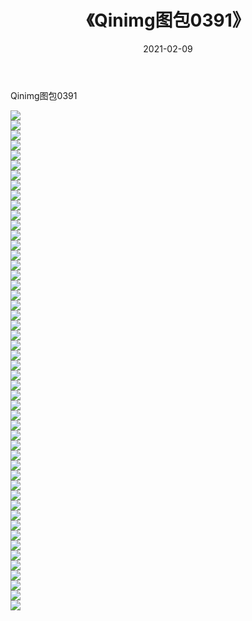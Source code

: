 ﻿---
layout: post
title:  《Qinimg图包0391》
date:   2021-02-09
img: http://imgx.orgx.ga/Qinimg图包/Qinimg图包0391/000.jpg
categories: [美女, 清纯, 唯美]
---

Qinimg图包0391

 ![](http://imgx.orgx.ga/Qinimg图包/Qinimg图包0391/001.jpg) <br>![](http://imgx.orgx.ga/Qinimg图包/Qinimg图包0391/002.jpg) <br>![](http://imgx.orgx.ga/Qinimg图包/Qinimg图包0391/003.jpg) <br>![](http://imgx.orgx.ga/Qinimg图包/Qinimg图包0391/004.jpg) <br>![](http://imgx.orgx.ga/Qinimg图包/Qinimg图包0391/005.jpg) <br>![](http://imgx.orgx.ga/Qinimg图包/Qinimg图包0391/006.jpg) <br>![](http://imgx.orgx.ga/Qinimg图包/Qinimg图包0391/007.jpg) <br>![](http://imgx.orgx.ga/Qinimg图包/Qinimg图包0391/008.jpg) <br>![](http://imgx.orgx.ga/Qinimg图包/Qinimg图包0391/009.jpg) <br>![](http://imgx.orgx.ga/Qinimg图包/Qinimg图包0391/010.jpg) <br>![](http://imgx.orgx.ga/Qinimg图包/Qinimg图包0391/011.jpg) <br>![](http://imgx.orgx.ga/Qinimg图包/Qinimg图包0391/012.jpg) <br>![](http://imgx.orgx.ga/Qinimg图包/Qinimg图包0391/013.jpg) <br>![](http://imgx.orgx.ga/Qinimg图包/Qinimg图包0391/014.jpg) <br>![](http://imgx.orgx.ga/Qinimg图包/Qinimg图包0391/015.jpg) <br>![](http://imgx.orgx.ga/Qinimg图包/Qinimg图包0391/016.jpg) <br>![](http://imgx.orgx.ga/Qinimg图包/Qinimg图包0391/017.jpg) <br>![](http://imgx.orgx.ga/Qinimg图包/Qinimg图包0391/018.jpg) <br>![](http://imgx.orgx.ga/Qinimg图包/Qinimg图包0391/019.jpg) <br>![](http://imgx.orgx.ga/Qinimg图包/Qinimg图包0391/020.jpg) <br>![](http://imgx.orgx.ga/Qinimg图包/Qinimg图包0391/021.jpg) <br>![](http://imgx.orgx.ga/Qinimg图包/Qinimg图包0391/022.jpg) <br>![](http://imgx.orgx.ga/Qinimg图包/Qinimg图包0391/023.jpg) <br>![](http://imgx.orgx.ga/Qinimg图包/Qinimg图包0391/024.jpg) <br>![](http://imgx.orgx.ga/Qinimg图包/Qinimg图包0391/025.jpg) <br>![](http://imgx.orgx.ga/Qinimg图包/Qinimg图包0391/026.jpg) <br>![](http://imgx.orgx.ga/Qinimg图包/Qinimg图包0391/027.jpg) <br>![](http://imgx.orgx.ga/Qinimg图包/Qinimg图包0391/028.jpg) <br>![](http://imgx.orgx.ga/Qinimg图包/Qinimg图包0391/029.jpg) <br>![](http://imgx.orgx.ga/Qinimg图包/Qinimg图包0391/030.jpg) <br>![](http://imgx.orgx.ga/Qinimg图包/Qinimg图包0391/031.jpg) <br>![](http://imgx.orgx.ga/Qinimg图包/Qinimg图包0391/032.jpg) <br>![](http://imgx.orgx.ga/Qinimg图包/Qinimg图包0391/033.jpg) <br>![](http://imgx.orgx.ga/Qinimg图包/Qinimg图包0391/034.jpg) <br>![](http://imgx.orgx.ga/Qinimg图包/Qinimg图包0391/035.jpg) <br>![](http://imgx.orgx.ga/Qinimg图包/Qinimg图包0391/036.jpg) <br>![](http://imgx.orgx.ga/Qinimg图包/Qinimg图包0391/037.jpg) <br>![](http://imgx.orgx.ga/Qinimg图包/Qinimg图包0391/038.jpg) <br>![](http://imgx.orgx.ga/Qinimg图包/Qinimg图包0391/039.jpg) <br>![](http://imgx.orgx.ga/Qinimg图包/Qinimg图包0391/040.jpg) <br>![](http://imgx.orgx.ga/Qinimg图包/Qinimg图包0391/041.jpg) <br>![](http://imgx.orgx.ga/Qinimg图包/Qinimg图包0391/042.jpg) <br>![](http://imgx.orgx.ga/Qinimg图包/Qinimg图包0391/043.jpg) <br>![](http://imgx.orgx.ga/Qinimg图包/Qinimg图包0391/044.jpg) <br>![](http://imgx.orgx.ga/Qinimg图包/Qinimg图包0391/045.jpg) <br>![](http://imgx.orgx.ga/Qinimg图包/Qinimg图包0391/046.jpg) <br>![](http://imgx.orgx.ga/Qinimg图包/Qinimg图包0391/047.jpg) <br>![](http://imgx.orgx.ga/Qinimg图包/Qinimg图包0391/048.jpg) <br>![](http://imgx.orgx.ga/Qinimg图包/Qinimg图包0391/049.jpg) <br>![](http://imgx.orgx.ga/Qinimg图包/Qinimg图包0391/050.jpg) <br>